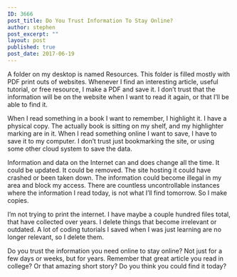 ```yaml
---
ID: 3666
post_title: Do You Trust Information To Stay Online?
author: stephen
post_excerpt: ""
layout: post
published: true
post_date: 2017-06-19
---
```

<p id="a86a" class="graf graf--p graf-after--h3">A folder on my desktop is named Resources. This folder is filled mostly with PDF print outs of websites. Whenever I find an interesting article, useful tutorial, or free resource, I make a PDF and save it. I don’t trust that the information will be on the website when I want to read it again, or that I’ll be able to find it.</p>
<p id="0e7f" class="graf graf--p graf-after--p">When I read something in a book I want to remember, I highlight it. I have a physical copy. The actually book is sitting on my shelf, and my highlighter marking are in it. When I read something online I want to save, I have to save it to my computer. I don’t trust just bookmarking the site, or using some other cloud system to save the data.</p>
<p id="bff2" class="graf graf--p graf-after--p">Information and data on the Internet can and does change all the time. It could be updated. It could be removed. The site hosting it could have crashed or been taken down. The information could become illegal in my area and block my access. There are countless uncontrollable instances where the information I read today, is not what I’ll find tomorrow. So I make copies.</p>
<p id="f9e4" class="graf graf--p graf-after--p">I’m not trying to print the internet. I have maybe a couple hundred files total, that have collected over years. I delete things that become irrelevant or outdated. A lot of coding tutorials I saved when I was just learning are no longer relevant, so I delete them.</p>
<p id="2ea9" class="graf graf--p graf-after--p graf--trailing">Do you trust the information you need online to stay online? Not just for a few days or weeks, but for years. Remember that great article you read in college? Or that amazing short story? Do you think you could find it today?</p>